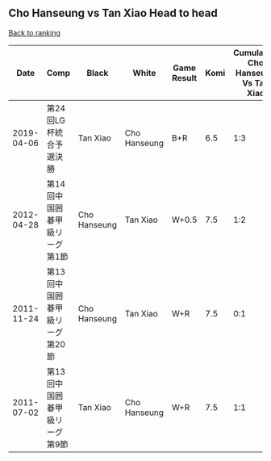 ## Cho Hanseung vs Tan Xiao Head to head

[Back to ranking](../../index.md)




| **Date** | **Comp** | **Black** | **White** | **Game Result** | **Komi** | **Cumulative Cho Hanseung Vs Tan Xiao** | **Cho Hanseung Streak** | **Tan Xiao Streak** | 
| --- | --- | --- | --- | --- | --- | --- | --- | --- |
| 2019-04-06 | 第24回LG杯統合予選決勝 | Tan Xiao | Cho Hanseung | B+R | 6.5 | 1:3 | 0 | 2 | 
| 2012-04-28 | 第14回中国囲碁甲級リーグ第1節 | Cho Hanseung | Tan Xiao | W+0.5 | 7.5 | 1:2 | 0 | 1 | 
| 2011-11-24 | 第13回中国囲碁甲級リーグ第20節 | Cho Hanseung | Tan Xiao | W+R | 7.5 | 0:1 | 0 | 1 | 
| 2011-07-02 | 第13回中国囲碁甲級リーグ第9節 | Tan Xiao | Cho Hanseung | W+R | 7.5 | 1:1 | 1 | 0 |





